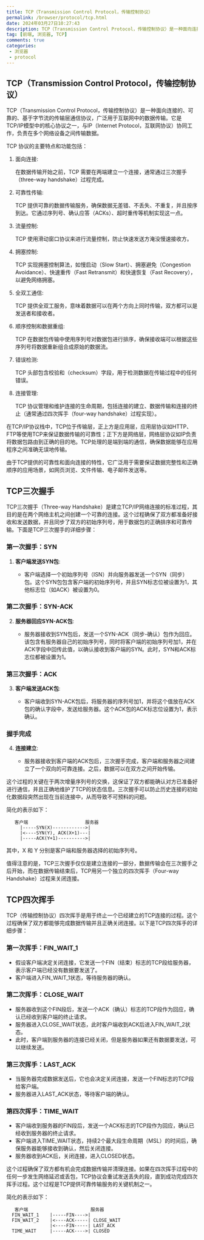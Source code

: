 ```yaml
---
title: TCP（Transmission Control Protocol，传输控制协议）
permalink: /browser/protocol/tcp.html
date: 2024年03月27日10:27:43
description: TCP（Transmission Control Protocol，传输控制协议）是一种面向连接的、可靠的、基于字节流的传输层通信协议，广泛用于互联网中的数据传输。它是TCP/IP模型中的核心协议之一，与IP（Internet Protocol，互联网协议）协同工作，负责在多个网络设备之间传输数据。
tag: [前端, 浏览器, TCP]
comments: true
categories: 
 - 浏览器
 - protocol
---
```


## TCP（Transmission Control Protocol，传输控制协议）

TCP（Transmission Control Protocol，传输控制协议）是一种面向连接的、可靠的、基于字节流的传输层通信协议，广泛用于互联网中的数据传输。它是TCP/IP模型中的核心协议之一，与IP（Internet Protocol，互联网协议）协同工作，负责在多个网络设备之间传输数据。

TCP 协议的主要特点和功能包括：

1. 面向连接:

    在数据传输开始之前，TCP 需要在两端建立一个连接，通常通过三次握手（three-way handshake）过程完成。

2. 可靠性传输:

    TCP 提供可靠的数据传输服务，确保数据无差错、不丢失、不重复，并且按序到达。它通过序列号、确认应答（ACKs）、超时重传等机制实现这一点。

3. 流量控制:

    TCP 使用滑动窗口协议来进行流量控制，防止快速发送方淹没慢速接收方。

4. 拥塞控制:

    TCP 实现拥塞控制算法，如慢启动（Slow Start）、拥塞避免（Congestion Avoidance）、快速重传（Fast Retransmit）和快速恢复（Fast Recovery），以避免网络拥塞。

5. 全双工通信:

    TCP 提供全双工服务，意味着数据可以在两个方向上同时传输，双方都可以是发送者和接收者。

6. 顺序控制和数据重组:

    TCP 在数据包传输中使用序列号对数据包进行排序，确保接收端可以根据这些序列号将数据重新组合成原始的数据流。

7. 错误检测:

    TCP 头部包含校验和（checksum）字段，用于检测数据在传输过程中的任何错误。

8. 连接管理:

    TCP 协议管理和维护连接的生命周期，包括连接的建立、数据传输和连接的终止（通常通过四次挥手（four-way handshake）过程实现）。

在TCP/IP协议栈中，TCP位于传输层，正上方是应用层，应用层协议如HTTP、FTP等使用TCP来保证数据传输的可靠性；正下方是网络层，网络层协议如IP负责将数据包路由到正确的目的地。TCP处理的是端到端的通信，确保数据能够在应用程序之间准确无误地传输。

由于TCP提供的可靠性和面向连接的特性，它广泛用于需要保证数据完整性和正确顺序的应用场景，如网页浏览、文件传输、电子邮件发送等。

## TCP三次握手

TCP三次握手（Three-way Handshake）是建立TCP/IP网络连接的标准过程，其目的是在两个网络主机之间创建一个可靠的连接。这个过程确保了双方都准备好接收和发送数据，并且同步了双方的初始序列号，用于数据包的正确排序和可靠传输。下面是TCP三次握手的详细步骤：

### 第一次握手：SYN

1. **客户端发送SYN包**:

   - 客户端选择一个初始序列号（ISN）并向服务器发送一个SYN（同步）包。这个SYN包包含客户端的初始序列号，并且SYN标志位被设置为1，其他标志位（如ACK）被设置为0。

### 第二次握手：SYN-ACK

2. **服务器回应SYN-ACK包**:

   - 服务器接收到SYN包后，发送一个SYN-ACK（同步-确认）包作为回应。该包含有服务器自己的初始序列号，同时将客户端的初始序列号加1，并在ACK字段中回传此值，以确认接收到客户端的SYN。此时，SYN和ACK标志位都被设置为1。

### 第三次握手：ACK

3. **客户端发送ACK包**:

   - 客户端收到SYN-ACK包后，将服务器的序列号加1，并将这个值放在ACK包的确认字段中，发送给服务器。这个ACK包的ACK标志位设置为1，表示确认。

### 握手完成

4. **连接建立**:

   - 服务器接收到客户端的ACK包后，三次握手完成，客户端和服务器之间建立了一个双向的可靠连接。之后，数据可以在双方之间开始传输。

这个过程的关键在于两次增量序列号的交换，这保证了双方都能确认对方已准备好进行通信，并且正确地维护了TCP的状态信息。三次握手可以防止历史连接的初始化数据段突然出现在当前连接中，从而导致不可预料的问题。

简化的表示如下：

```shell
   客户端                     服务器
     |-----SYN(X)------------>|
     |<----SYN(Y), ACK(X+1)---|
     |-----ACK(Y+1)---------->|
```

其中，X 和 Y 分别是客户端和服务器选择的初始序列号。

值得注意的是，TCP三次握手仅仅是建立连接的一部分，数据传输会在三次握手之后开始，而在数据传输结束后，TCP用另一个独立的四次挥手（Four-way Handshake）过程来关闭连接。

## TCP四次挥手

TCP（传输控制协议）四次挥手是用于终止一个已经建立的TCP连接的过程。这个过程确保了双方都能够完成数据传输并且正确关闭连接。以下是TCP四次挥手的详细步骤：

### 第一次挥手：FIN_WAIT_1

   - 假设客户端决定关闭连接，它发送一个FIN（结束）标志的TCP段给服务器，表示客户端已经没有数据要发送了。
   - 客户端进入FIN_WAIT_1状态，等待服务器的确认。

### 第二次挥手：CLOSE_WAIT

   - 服务器收到这个FIN段后，发送一个ACK（确认）标志的TCP段作为回应，确认已经收到客户端的终止请求。
   - 服务器进入CLOSE_WAIT状态，此时客户端收到ACK后进入FIN_WAIT_2状态。
   - 此时，客户端到服务器的连接已经关闭，但是服务器如果还有数据要发送，可以继续发送。

### 第三次挥手：LAST_ACK

   - 当服务器完成数据发送后，它也会决定关闭连接，发送一个FIN标志的TCP段给客户端。
   - 服务器进入LAST_ACK状态，等待客户端的确认。

### 第四次挥手：TIME_WAIT

   - 客户端收到服务器的FIN段后，发送一个ACK标志的TCP段作为回应，确认已经收到服务器的终止请求。
   - 客户端进入TIME_WAIT状态，持续2个最大段生命周期（MSL）的时间后，确保服务器能够接收到确认，然后关闭连接。
   - 服务器收到ACK后，关闭连接，进入CLOSED状态。

这个过程确保了双方都有机会完成数据传输并清理连接。如果在四次挥手过程中的任何一步发生网络延迟或丢包，TCP协议会重试发送丢失的段，直到成功完成四次挥手过程。这个过程是TCP提供可靠传输服务的关键机制之一。

简化的表示如下：

```shell
   客户端                       服务器
  FIN_WAIT_1    |-----FIN---->|
  FIN_WAIT_2    |<----ACK-----| CLOSE_WAIT
                |<----FIN-----| LAST_ACK
  TIME_WAIT     |-----ACK---->| CLOSED
```
